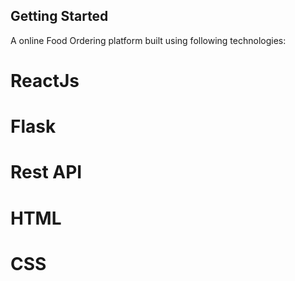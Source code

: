 ## Getting Started
A online Food Ordering platform built using following technologies:
# ReactJs
# Flask
# Rest API
# HTML
# CSS
